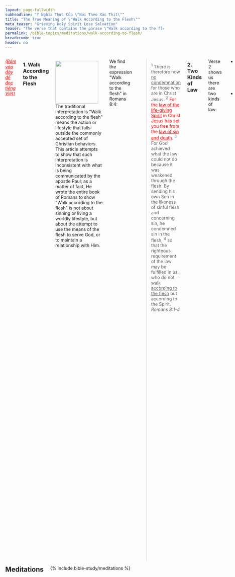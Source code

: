 ```yaml
---
layout: page-fullwidth
subheadline: "Ý Nghĩa Thực Của \"Noi Theo Xác Thịt\""
title: "The True Meaning of \"Walk According to the Flesh\""
meta_teaser: "Grieving Holy Spirit Lose Salvation"
teaser: "The verse that contains the phrase \"Walk according to the flesh\" appears almost exactly in the middle of the book of Romans. It's not by chance, but by design, that this verse appears here. Its true meaning is missed by virtually all major commentaries."
permalink: /bible-topics/meditations/walk-according-to-flesh/
breadcrumb: true
header: no
---
```

<!--more-->
<div class="row">
<div class="medium-8 columns" markdown="1">

<em><a style="color: #ff0000;" href="{{ site.projectname }}/hoc-kinh-thanh/suy-gam/noi-theo-xac-thit/">(Bấm vào đây để đọc tiếng Việt)</a></em>

### 1. Walk According to the Flesh

<div>
<p>
<img alt src="{{ site.baseurl }}/images/walking.jpg" style="border: 0px none; margin: 7px 15px 0px 0px; max-width: 100%; height: 136px; padding: 0px; float: left;">
The traditional interpretation is "Walk according to the flesh" means the action or lifestyle that falls outside the commonly accepted set of Christian behaviors. This article attempts to show that such interpretation is inconsistent with what is being communicated by the apostle Paul; as a matter of fact, He wrote the entire book of Romans to show "Walk according to the flesh" is not about sinning or living a worldly lifestyle, but about the attempt to use the means of the flesh to serve God, or to maintain a relationship with Him.
</p>
</div>

We find the expression "Walk according to the flesh" in Romans 8:4:

>   <sup>1</sup> There is therefore now <u>no condemnation</u> for those who are in Christ Jesus.  <sup>2</sup> <span style="color: #ff0000;">For the <u>law of the life-giving Spirit</u> in Christ Jesus has set you free from the <u>law of sin and death</u></span>. <sup>3</sup> For God achieved what the law could not do because it was weakened through the flesh. By sending his own Son in the likeness of sinful flesh and concerning sin, he condemned sin in the flesh,  <sup>4</sup> so that the righteous requirement of the law may be fulfilled in us, who do not <u>walk according to the flesh</u> but according to the Spirit. <cite>Romans 8:1-4</cite>

### 2. Two Kinds of Law

Verse 2 shows us there are two kinds of law:

- The law of sin and death, and
- The law of the Spirit of life

It's obvious from Paul's writing that a Christian cannot straddle between the two laws, like a slave cannot serve two masters, or a citizen of two kingdoms. We are to be transitioned from one law to another, and we should not look back like Lot's wife who became a pillar of salt (Genesis 19:26). Let's review the purposes of these two types of laws.

#### a. The Law of Sin and Death

Once when we still walked in darkness, we were condemned sinners living under the law of sin and death &mdash;the commandments and statutes. <u>This law governs our flesh</u>; it punishes us when we sin. The law of sin and death was in effect under the Old Covenant relationship between man and God.

##### i. The Old Covenant's Sacrificial System

Since mankind cannot stop sinning, God provided a <u>temporary relief</u> through the sacrificial system and other methods of cleansing to meet the requirement of the law: "The soul that sinneth, it shall die" (Ezekiel 18:20).

But are these sacrifices enough to make men right before God? No, they are only shadows of the real sacrifice when Christ comes. They only provide a ceremonial cleansing of the flesh only to be repeated over and over again, while the blood of Christ achieves an everlasting cleansing of the conscience from the guilt of sin.

> <sup>13</sup>For if the blood of goats and bulls and the ashes of a heifer sprinkling those who have been defiled sanctify for the <u>cleansing of the flesh</u>, <sup>14</sup>how much more will the blood of Christ, who through the eternal Spirit offered Himself without blemish to God, <u>cleanse your conscience from dead works to serve the living God?</u> (Hebrews 10:13-14)

And contrary to traditional belief, the law does not bridge the deep chasm between man and God, but its main purpose is to show how far we have fallen, it shows the reason why we are apart from God:

> For <u>no one</u> is declared righteous before him by the works of the law, for through the law comes the knowledge of sin. <cite>(Romans 3:20)</cite>

##### b. The Modern Sacrificial System

Though the Cross of Christ is supposed to supercede the Old Covenant's sacrificial system, modern Christians, due to their lack understanding, continued the obsolete and ineffective system in different forms.

The Galatians with their obsession with circumcision to which Paul had to express his strongest warning. This system though started with God, it has become artificial as God Has obsoleted it in Christ.

<p class="blockquote">Listen! I, Paul, tell you that if you let yourselves be circumcised, <u>Christ will be of no benefit to you at all</u>! <cite>(Galatians 5:2)</cite></p>

The Colossians with myriad rules and regulations that they used to make themselves more spiritual. They commit the same fatal errors as many well meaning Christians do today. They should heed Paul's warning that any attempt to use any means, other than the simple faith in the Cross of Christ, to draw near to God deserves "anathema." To the Colossians Paul also wrote:

<p class="blockquote"><sup>20</sup>If you have died with Christ to the elemental spirits of the world, why do you submit to them as though you lived in the world? <sup>21</sup>“Do not handle! Do not taste! Do not touch!” <sup>22</sup>These are all destined to perish with use, founded as they are on human commands and teachings. <sup>23</sup>Even though they have the <u>appearance of wisdom</u> with their <u>self-imposed worship and false humility</u> achieved by an unsparing treatment of the body – <u>a wisdom with no true value</u> – they in reality result in fleshly indulgence. <cite>(Colossians 2:20-23)</cite></p>

What about us, Christians of the 21<sup>st</sup> century? <b>Confessions?</b>&mdash;lip service at best because no one can ever confess all their sins&mdash;because according to James 2:10, missing one sin is the same thing as missing all. A show of <b>remorse?</b> <b>Money</b> in the offering plate? Physical <b>punishments?</b> <b>Fasting?</b> <b>Deprivation</b> of senses? <b>Sacrifices of praise?</b>&mdash;King David may have said it but he is not God; because only Jesus can be the worthy sacrifice in the sight of God. These are all pseudo sacrifices nonetheless; and they compete with the Cross of Christ.

While the provisions in the Old Covenant were provided by God as a temporary solution for sins, the self-prescribed methods New Covenant Christians invented are but products of the flesh, invented by men. Remember "strange fire" offered to God in the Old Testament which provoked such God's wrath? Anything that attempts to circumvent God's provision is met with divine wrath (Leviticus 10:1). The story of Uzzah in 2 Samuel 6:6 and Ananias and Sapphira in Acts 5:1-11. With Uzzah he thought God needed a hand, and with Ananias and Sapphira they wanted to use their works instead of faith in Christ. Had they not given any of their proceed, they would not have sinned against God, but their sin was much more grievious because they did not give from faith (Romans 14:23).

Man-made sacrifice is an abomination in the sight of God because He demands nothing less than the Perfect Sacrifice.

And what about the system under the Old Covenant that God had ordained? Even God had planned that it had to become obsolete as we read in Hebrews 8:13:

> By calling this covenant "new," he has made the first one obsolete; and what is obsolete and outdated will soon disappear. <cite>Hebrews 8:13</cite>

This leads us to a new law, one that can give life.

#### b. The Law of the Spirit of Life

Despite the fact that the apostle Paul wrote extensive to hopefully open the eyes of the church to this new law, all they see is still the law of the Old Covenant which Paul calls the <u>law of sin and death</u>. The new law that came with the New Covenant forces people to make a matter-of-life-or-death choice: either you live under the new law or the old one, not both. In Romans 7, Paul gave an analogy of a woman who must die to the old husband before she can remarry. Christ died to give us this death so we may be released from the law of sin and death in order to be joined to Him. To try to have a relationship with both is to commit spiritual adultery.

The old law requires absolute obedience to a set of rules and statutes with temporary relief in the event of inevitable failures. What does the new law require? It also requires absolute obedience but no longer of rules and regulations, but of faith or trust in the finished work of Christ. What does this entail? This faith in Christ can be expressed this way:

<p class="blockquote">There is no good work I do that can make me right with God, and neither there is any bad deed that I do that can take away this right standing with Him. I must trust that Jesus had paid it all&mdash;past, present, and future.</p>

Does any Christian dare to embrace this belief? Or are you afraid that there is something so powerful that can take away the total forgiveness of sin by the Cross of Christ? Something that can make Christ's death an unfinished business?

This new law requires only one thing: your faith. Because faith is the only thing God accepts&mdash;<em>"The just shall live by faith"</em> <cite>(Romans 1:17, Galatians 3:11, Hebrews 10:38)</cite>. And faith is the only "works" that God accepts. And the only works that believers can do.

> <sup>28</sup>Therefore they said to Him, "What shall we do, so that we may work the works of God?" <sup>29</sup>Jesus answered and said to them, "<u>This is the <strong>work</strong> of God, that you <strong>believe</strong> in Him whom He has sent</u>." <cite>(John 6:28-29)</cite>

Therefore the work of the New Covenant Christian is not works that come from flesh, but it is the work of believing. If God assigns him a task, like leading the people out of Egypt, or go preach to the people of Nineveh, the task is not work, but a job that God has called him to do. It does not get him into heaven, and neither can he refuse it because who can resist the God who send? God sent Moses and Jonah and off they went. God will not accept any works other than the work of believing, because the only work that counts is the cross of Christ, everything else from sinful man is but filthy rags (Isaiah 64:6).

### 3. Walk According to the Spirit

So we have seen a study in contrast between the two kinds of law:

- An Old Covenant based law, which Paul calls the law of sin and death, that governs our flesh, that deals with things we do or do not do, and punish us upon failures. 
- A New Covenant based law  that requires only one thing, no more, no less, any addition to it is forbidden: faith, or in other words, trusting in no one else but Christ.

It should have become rather clear that what part of the flesh is involved in walking according to the Spirit? How can one express the command to walk according to the Spirit? No, you cannot express it in any way except keep believing. Paul exhorts us to keep fixing our eyes on Christ, the beginning and the completion of your faith (Hebrews 12:2). The Hebrews in the desert must fix their eyes on the bronze snake (Numbers 21:9; John 3:14). Peter to fix his eyes on Jesus when he walked on the raging waves (Matthew 14:29-30).

That is how we walk according to the Spirit.

### 4. Conclusion

I've often heard conflicting exhortation to prove my faith with some works, and then an exact opposing exhortation to not rely on my own strength. What? What am I supposed to do? Dammed if I do, damned if I don't. All these conflicting teachings lead to a very frustrating Christian experience. Imagine this frustrated Christian, loaded with guilt, trying to share their faith with others. It's easy for the person being witnessed to to spot inconsistencies in their testimonies. They needed rest for their weary soul, they sensed laborious struggle to get right with God. They needed relief for their sin sicked souls, they sensed much guilt in the countenance of the witness. They needed to be loved, they couldn't sense if from the one who's supposed to show them the love of God.

This is because the Christian in question is walking according to the flesh. They try to use their works to prove their worthiness. They still live under the law that Christ should have already set them free from. They still worry about many what-if's. Their relationship with God is hung by a thin thread. One more sin and God will let them go. In theory they have received Christ as their Savior, in reality they have no assurance of their salvation. The flesh is still the determining factor in their salvation.

On the contrary, walking according to the Spirit is simply this: rest in the fact that Christ had paid it all on the Cross. This rest is the work that is pleasing to God, and is the only work accepted by God.

> Thus we must make every effort to enter that <u>rest</u>, so that no one may fall by following the same pattern of <u>disobedience</u>. <cite>Hebrews 4:11</cite>

... where the true obedience is to trust in nothing else but the cross of Christ, and this rest we can enter because Christ's work is finished. This rest is the true Sabbath when the believer can quit all struggle in trying to get right with God and simply lay down at the foot of the old rugged cross.

Can you see now Walk According to the Flesh is not about sins and transgressions, but about using the flesh in an exercise in futility to get right with God? That this flesh based attempt is a rebellion, the "pattern of disobedience" that the author of Hebrews wrote about?

{% include bible-study/bible-study-footer %}
</div><!-- /.medium-8.columns -->
<div class="bible-index medium-4 columns">
<h2 style="margin: 0px">Meditations</h2>
        {% include bible-study/meditations %}
</div><!-- /.medium-4.columns -->
</div><!-- /.row -->
